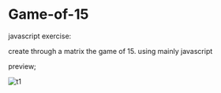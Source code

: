 # Game-of-15


javascript exercise:

create through a matrix the game of 15. using mainly javascript

preview;

![t1](https://user-images.githubusercontent.com/74873935/104713418-1d7b6f80-5724-11eb-881f-3a888f68a3e5.JPG)
